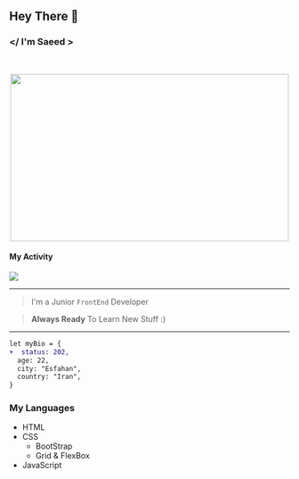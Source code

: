 ## Hey There 👋
### </ I'm Saeed >

<br/>
<p align="center">
  
<img width="500px" height="300px" src="https://user-images.githubusercontent.com/74038190/212749447-bfb7e725-6987-49d9-ae85-2015e3e7cc41.gif" />
  
</p>

#### My Activity
<img src="https://github-readme-stats.vercel.app/api?username=saeed-devee&show_icons=true&theme=radical">

----
> I'm a Junior `FrontEnd` Developer

> **Always Ready** To Learn New Stuff :)

----
```diff
let myBio = {
+  status: 202,
  age: 22,
  city: "Esfahan",
  country: "Iran",
}
```

### My Languages
<ul>
  <li>HTML</li>
  <li>CSS
    <ul>
      <li>BootStrap</li>
      <li>Grid & FlexBox</li>
    </ul>
  </li>
  <li>JavaScript</li>
</ul>
